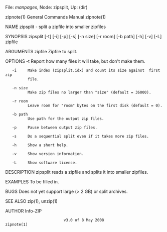 File: *manpages*,  Node: zipsplit,  Up: (dir)

zipnote(1)                  General Commands Manual                 zipnote(1)



NAME
       zipsplit - split a zipfile into smaller zipfiles


SYNOPSIS
       zipsplit  [-t]  [-i]  [-p] [-s] [-n size] [-r room] [-b path] [-h] [-v]
       [-L] zipfile


ARGUMENTS
       zipfile  Zipfile to split.


OPTIONS
       -t     Report how many files it will take, but don't make them.

       -i     Make index (zipsplit.idx) and count its size against  first  zip
              file.

       -n size
              Make zip files no larger than "size" (default = 36000).

       -r room
              Leave room for "room" bytes on the first disk (default = 0).

       -b path
              Use path for the output zip files.

       -p     Pause between output zip files.

       -s     Do a sequential split even if it takes more zip files.

       -h     Show a short help.

       -v     Show version information.

       -L     Show software license.


DESCRIPTION
       zipsplit reads a zipfile and splits it into smaller zipfiles.


EXAMPLES
       To be filled in.


BUGS
       Does not yet support large (> 2 GB) or split archives.


SEE ALSO
       zip(1), unzip(1)

AUTHOR
       Info-ZIP



                              v3.0 of 8 May 2008                    zipnote(1)
